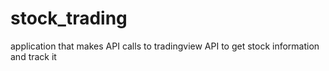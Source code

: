 # stock_trading

application that makes API calls to tradingview API to get stock information and track it